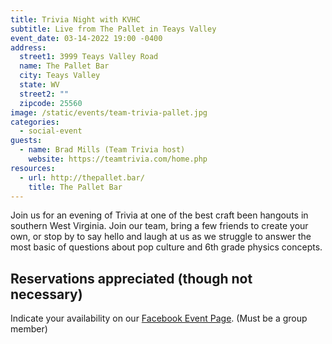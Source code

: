 ```yaml
---
title: Trivia Night with KVHC
subtitle: Live from The Pallet in Teays Valley
event_date: 03-14-2022 19:00 -0400
address:
  street1: 3999 Teays Valley Road
  name: The Pallet Bar
  city: Teays Valley
  state: WV
  street2: ""
  zipcode: 25560
image: /static/events/team-trivia-pallet.jpg
categories:
  - social-event
guests:
  - name: Brad Mills (Team Trivia host)
    website: https://teamtrivia.com/home.php
resources:
  - url: http://thepallet.bar/
    title: The Pallet Bar
---
```

Join us for an evening of Trivia at one of the best craft been hangouts in southern West Virginia. Join our team, bring a few friends to create your own, or stop by to say hello and laugh at us as we struggle to answer the most basic of questions about pop culture and 6th grade physics concepts.

## Reservations appreciated (though not necessary)

Indicate your availability on our [Facebook Event Page](https://www.facebook.com/events/243811497948250). (Must be a group member)
